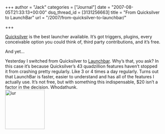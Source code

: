 +++
author = "Jack"
categories = ["Journal"]
date = "2007-08-05T21:33:13+00:00"
dsq_thread_id = [3131256663]
title = "From Quicksilver to LaunchBar"
url = "/2007/from-quicksilver-to-launchbar/"

+++

[Quicksilver][1] is the best launcher available. It’s got triggers, plugins, every conceivable option you could think of, third party contributions, and it’s free.

And yet&#8230;

<div>
</div>

<div>
  Yesterday I switched from Quicksilver to <a href="http://www.obdev.at/products/launchbar/index.html">Launchbar</a>. Why’s that, you ask? In this case it’s because Quicksilver’s 43 quadzillion features haven’t stopped it from crashing pretty regularly. Like 3 or 4 times a day regularly. Turns out that LaunchBar is faster, easier to understand and has all of the features I actually use. It’s not free, but with something this indispensable, $20 isn’t a factor in the decision. Whodathunk.
</div>

<div>
</div>

<div>
  <img class="alignnone size-full wp-image-4995" src="/img/2007/08/iur.jpeg" alt="iur" width="128" height="128" />
</div>

 [1]: http://quicksilver.blacktree.com/
